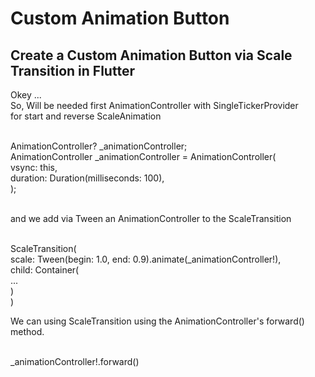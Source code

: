 # Custom Animation Button

<h2>Create a Custom Animation Button via Scale Transition in Flutter</h2>

Okey ...<br> 
So, Will be needed first AnimationController with SingleTickerProvider<br>
for start and reverse ScaleAnimation<br><br>

AnimationController? _animationController;<br>
AnimationController _animationController = AnimationController(<br>
  vsync: this,<br>
  duration: Duration(milliseconds: 100),<br>
);<br><br>

and we add via Tween an AnimationController to the ScaleTransition<br><br>

ScaleTransition(<br>
  scale: Tween(begin: 1.0, end: 0.9).animate(_animationController!),<br>
  child: Container(<br>
    ...<br>
  )<br>
)<br>

We can using ScaleTransition using the AnimationController's forward() method.<br><br>

_animationController!.forward()<br>



